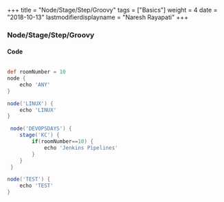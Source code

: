 +++
title = "Node/Stage/Step/Groovy"
tags = ["Basics"]
weight = 4
date = "2018-10-13"
lastmodifierdisplayname = "Naresh Rayapati"
+++

### Node/Stage/Step/Groovy

#### Code

```groovy

def roomNumber = 10
node {
    echo 'ANY'
}

node('LINUX') {
    echo 'LINUX'
}

 node('DEVOPSDAYS') {
    stage('KC') {
        if(roomNumber==10) {
            echo 'Jenkins Pipelines'
        } 
    }
 }

node('TEST') {
    echo 'TEST'
}

```